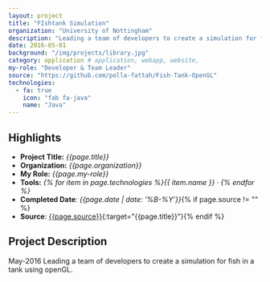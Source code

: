 ```yaml
---
layout: project
title: "FIshtank Simulation"
organization: "University of Nottingham"
description: "Leading a team of developers to create a simulation for fish in a tank using openGL."
date: 2016-05-01
background: "/img/projects/library.jpg"
category: application # application, webapp, website,
my-role: "Developer & Team Leader"
source: "https://github.com/polla-fattah/Fish-Tank-OpenGL"
technologies:
  - fa: true
    icon: "fab fa-java"
    name: "Java"
---
```


## Highlights

- **Project Title:** _{{page.title}}_
- **Organization:** _{{page.organization}}_
- **My Role:** _{{page.my-role}}_
- **Tools:** _{% for item in page.technologies %}{{ item.name }}&nbsp;&middot;&nbsp;{% endfor %}_
- **Completed Date**: _{{page.date  | date: '%B-%Y'}}_{% if page.source != "" %}
- **Source**: [{{page.source}}]({{page.source}}){:target="{{page.title}}"}{% endif %}

## Project Description

May-2016 Leading a team of developers to create a simulation for fish in a tank using openGL.
